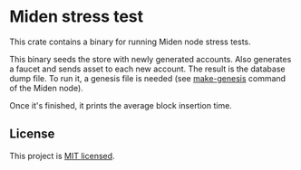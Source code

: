 # Miden stress test

This crate contains a binary for running Miden node stress tests.

This binary seeds the store with newly generated accounts. Also generates a faucet and sends asset to each new account. The result is the database dump file. To run it, a genesis file is needed (see [make-genesis](../../README.md#setup) command of the Miden node).

Once it's finished, it prints the average block insertion time.

## License
This project is [MIT licensed](../../LICENSE).
